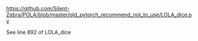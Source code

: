 https://github.com/Silent-Zebra/POLA/blob/master/old_pytorch_recommend_not_to_use/LOLA_dice.py 

See line 892 of LOLA_dice